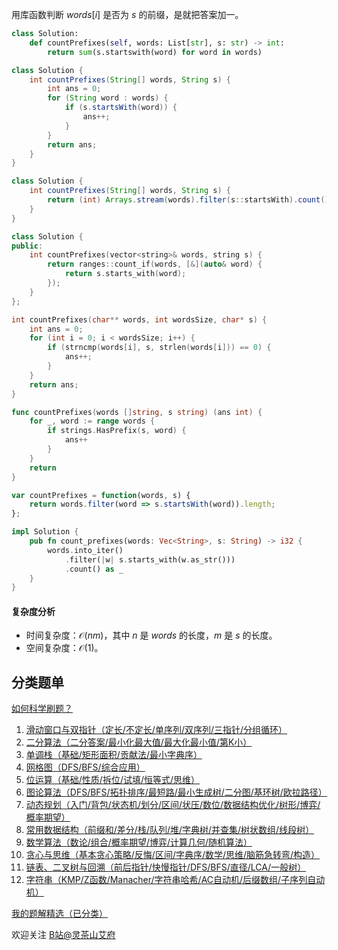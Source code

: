 用库函数判断 $\textit{words}[i]$ 是否为 $s$ 的前缀，是就把答案加一。

```py [sol-Python3]
class Solution:
    def countPrefixes(self, words: List[str], s: str) -> int:
        return sum(s.startswith(word) for word in words)
```

```java [sol-Java]
class Solution {
    int countPrefixes(String[] words, String s) {
        int ans = 0;
        for (String word : words) {
            if (s.startsWith(word)) {
                ans++;
            }
        }
        return ans;
    }
}
```

```java [sol-Java Stream]
class Solution {
    int countPrefixes(String[] words, String s) {
        return (int) Arrays.stream(words).filter(s::startsWith).count();
    }
}
```

```cpp [sol-C++]
class Solution {
public:
    int countPrefixes(vector<string>& words, string s) {
        return ranges::count_if(words, [&](auto& word) {
            return s.starts_with(word);
        });
    }
};
```

```c [sol-C]
int countPrefixes(char** words, int wordsSize, char* s) {
    int ans = 0;
    for (int i = 0; i < wordsSize; i++) {
        if (strncmp(words[i], s, strlen(words[i])) == 0) {
            ans++;
        }
    }
    return ans;
}
```

```go [sol-Go]
func countPrefixes(words []string, s string) (ans int) {
    for _, word := range words {
        if strings.HasPrefix(s, word) {
            ans++
        }
    }
    return
}
```

```js [sol-JavaScript]
var countPrefixes = function(words, s) {
    return words.filter(word => s.startsWith(word)).length;
};
```

```rust [sol-Rust]
impl Solution {
    pub fn count_prefixes(words: Vec<String>, s: String) -> i32 {
        words.into_iter()
            .filter(|w| s.starts_with(w.as_str()))
            .count() as _
    }
}
```

#### 复杂度分析

- 时间复杂度：$\mathcal{O}(nm)$，其中 $n$ 是 $\textit{words}$ 的长度，$m$ 是 $s$ 的长度。
- 空间复杂度：$\mathcal{O}(1)$。

## 分类题单

[如何科学刷题？](https://leetcode.cn/circle/discuss/RvFUtj/)

1. [滑动窗口与双指针（定长/不定长/单序列/双序列/三指针/分组循环）](https://leetcode.cn/circle/discuss/0viNMK/)
2. [二分算法（二分答案/最小化最大值/最大化最小值/第K小）](https://leetcode.cn/circle/discuss/SqopEo/)
3. [单调栈（基础/矩形面积/贡献法/最小字典序）](https://leetcode.cn/circle/discuss/9oZFK9/)
4. [网格图（DFS/BFS/综合应用）](https://leetcode.cn/circle/discuss/YiXPXW/)
5. [位运算（基础/性质/拆位/试填/恒等式/思维）](https://leetcode.cn/circle/discuss/dHn9Vk/)
6. [图论算法（DFS/BFS/拓扑排序/最短路/最小生成树/二分图/基环树/欧拉路径）](https://leetcode.cn/circle/discuss/01LUak/)
7. [动态规划（入门/背包/状态机/划分/区间/状压/数位/数据结构优化/树形/博弈/概率期望）](https://leetcode.cn/circle/discuss/tXLS3i/)
8. [常用数据结构（前缀和/差分/栈/队列/堆/字典树/并查集/树状数组/线段树）](https://leetcode.cn/circle/discuss/mOr1u6/)
9. [数学算法（数论/组合/概率期望/博弈/计算几何/随机算法）](https://leetcode.cn/circle/discuss/IYT3ss/)
10. [贪心与思维（基本贪心策略/反悔/区间/字典序/数学/思维/脑筋急转弯/构造）](https://leetcode.cn/circle/discuss/g6KTKL/)
11. [链表、二叉树与回溯（前后指针/快慢指针/DFS/BFS/直径/LCA/一般树）](https://leetcode.cn/circle/discuss/K0n2gO/)
12. [字符串（KMP/Z函数/Manacher/字符串哈希/AC自动机/后缀数组/子序列自动机）](https://leetcode.cn/circle/discuss/SJFwQI/)

[我的题解精选（已分类）](https://github.com/EndlessCheng/codeforces-go/blob/master/leetcode/SOLUTIONS.md)

欢迎关注 [B站@灵茶山艾府](https://space.bilibili.com/206214)
